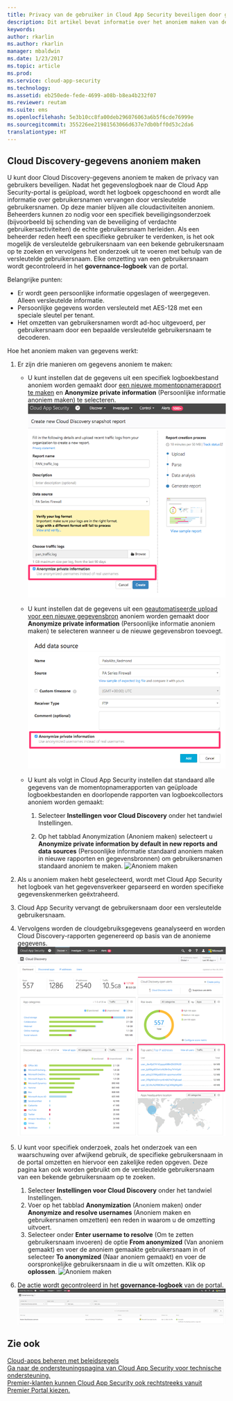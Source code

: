 ```yaml
---
title: Privacy van de gebruiker in Cloud App Security beveiligen door gegevens anoniem te maken | Microsoft Docs
description: Dit artikel bevat informatie over het anoniem maken van de gebruikersnamen in uw Cloud Discovery-gegevens.
keywords: 
author: rkarlin
ms.author: rkarlin
manager: mbaldwin
ms.date: 1/23/2017
ms.topic: article
ms.prod: 
ms.service: cloud-app-security
ms.technology: 
ms.assetid: eb250ede-fede-4699-a08b-b8ea4b232f07
ms.reviewer: reutam
ms.suite: ems
ms.openlocfilehash: 5e3b10cc8fa00deb296076063a6b5f6cde76999e
ms.sourcegitcommit: 355226ee21981563066d637e7db0bff0d53c2da6
translationtype: HT
---
```

## <a name="cloud-discovery-data-anonymization"></a>Cloud Discovery-gegevens anoniem maken

U kunt door Cloud Discovery-gegevens anoniem te maken de privacy van gebruikers beveiligen. Nadat het gegevenslogboek naar de Cloud App Security-portal is geüpload, wordt het logboek opgeschoond en wordt alle informatie over gebruikersnamen vervangen door versleutelde gebruikersnamen. Op deze manier blijven alle cloudactiviteiten anoniem. Beheerders kunnen zo nodig voor een specifiek beveiligingsonderzoek (bijvoorbeeld bij schending van de beveiliging of verdachte gebruikersactiviteiten) de echte gebruikersnaam herleiden. Als een beheerder reden heeft een specifieke gebruiker te verdenken, is het ook mogelijk de versleutelde gebruikersnaam van een bekende gebruikersnaam op te zoeken en vervolgens het onderzoek uit te voeren met behulp van de versleutelde gebruikersnaam. Elke omzetting van een gebruikersnaam wordt gecontroleerd in het **governance-logboek** van de portal.

Belangrijke punten:
-   Er wordt geen persoonlijke informatie opgeslagen of weergegeven. Alleen versleutelde informatie.
-   Persoonlijke gegevens worden versleuteld met AES-128 met een speciale sleutel per tenant.
-   Het omzetten van gebruikersnamen wordt ad-hoc uitgevoerd, per gebruikersnaam door een bepaalde versleutelde gebruikersnaam te decoderen.


Hoe het anoniem maken van gegevens werkt:

1.  Er zijn drie manieren om gegevens anoniem te maken: 
    
    - U kunt instellen dat de gegevens uit een specifiek logboekbestand anoniem worden gemaakt door [een nieuwe momentopnamerapport te maken](create-snapshot-cloud-discovery-reports.md) en **Anonymize private information** (Persoonlijke informatie anoniem maken) te selecteren.
 ![Gegevens van momentopnamen anoniem maken](./media/anonymize-log.png)

    - U kunt instellen dat de gegevens uit een [geautomatiseerde upload voor een nieuwe gegevensbron](configure-automatic-log-upload-for-continuous-reports.md) anoniem worden gemaakt door **Anonymize private information** (Persoonlijke informatie anoniem maken) te selecteren wanneer u de nieuwe gegevensbron toevoegt.  
 ![Logboekgegevens anoniem maken](./media/anonymize-autolog.png)

    - U kunt als volgt in Cloud App Security instellen dat standaard alle gegevens van de momentopnamerapporten van geüploade logboekbestanden en doorlopende rapporten van logboekcollectors anoniem worden gemaakt:
     
        1. Selecteer **Instellingen voor Cloud Discovery** onder het tandwiel Instellingen.
     
        2. Op het tabblad Anonymization (Anoniem maken) selecteert u **Anonymize private information by default in new reports and data sources** (Persoonlijke informatie standaard anoniem maken in nieuwe rapporten en gegevensbronnen) om gebruikersnamen standaard anoniem te maken.
  ![Anoniem maken](./media/anonymizer.png)
  

2.  Als u anoniem maken hebt geselecteerd, wordt met Cloud App Security het logboek van het gegevensverkeer geparseerd en worden specifieke gegevenskenmerken geëxtraheerd.
3.  Cloud App Security vervangt de gebruikersnaam door een versleutelde gebruikersnaam.
4.  Vervolgens worden de cloudgebruiksgegevens geanalyseerd en worden Cloud Discovery-rapporten gegenereerd op basis van de anonieme gegevens.
 ![Dashboard Anonymize Cloud Discovery (Cloud Discovery anoniem maken)](./media/anonymize-dashboard.png)
 

5.  U kunt voor specifiek onderzoek, zoals het onderzoek van een waarschuwing over afwijkend gebruik, de specifieke gebruikersnaam in de portal omzetten en hiervoor een zakelijke reden opgeven. Deze pagina kan ook worden gebruikt om de versleutelde gebruikersnaam van een bekende gebruikersnaam op te zoeken. 

    1. Selecteer **Instellingen voor Cloud Discovery** onder het tandwiel Instellingen.
    2. Voer op het tabblad **Anonymization** (Anoniem maken) onder **Anonymize and resolve usernames** (Anoniem maken en gebruikersnamen omzetten) een reden in waarom u de omzetting uitvoert.
    3. Selecteer onder **Enter username to resolve** (Om te zetten gebruikersnaam invoeren) de optie **From anonymized** (Van anoniem gemaakt) en voer de anoniem gemaakte gebruikersnaam in of selecteer **To anonymized** (Naar anoniem gemaakt) en voer de oorspronkelijke gebruikersnaam in die u wilt omzetten. Klik op **oplossen**. 
![Anoniem maken](./media/anonymizer.png)

6.  De actie wordt gecontroleerd in het **governance-logboek** van de portal. 
![Anoniem maken](./media/anonymize-gov-log.png)




  
      
## <a name="see-also"></a>Zie ook  
[Cloud-apps beheren met beleidsregels](control-cloud-apps-with-policies.md)   
[Ga naar de ondersteuningspagina van Cloud App Security voor technische ondersteuning.](http://support.microsoft.com/oas/default.aspx?prid=16031)   
[Premier-klanten kunnen Cloud App Security ook rechtstreeks vanuit Premier Portal kiezen.](https://premier.microsoft.com/)  
    
      
  